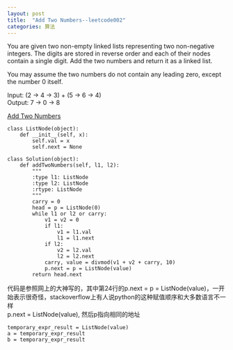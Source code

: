 ```yaml
---
layout: post
title:  "Add Two Numbers--leetcode002"
categories: 算法
---
```


You are given two non-empty linked lists representing two non-negative integers. The digits are stored in reverse order and each of their nodes contain a single digit. Add the two numbers and return it as a linked list.

You may assume the two numbers do not contain any leading zero, except the number 0 itself.

Input: (2 -> 4 -> 3) + (5 -> 6 -> 4)  
Output: 7 -> 0 -> 8

[Add Two Numbers](https://leetcode.com/problems/add-two-numbers/?tab=Description)

	class ListNode(object):
	    def __init__(self, x):
	        self.val = x
	        self.next = None
	
	class Solution(object):
	    def addTwoNumbers(self, l1, l2):
	        """
	        :type l1: ListNode
	        :type l2: ListNode
	        :rtype: ListNode
	        """
	        carry = 0
	        head = p = ListNode(0)
	        while l1 or l2 or carry:
	            v1 = v2 = 0
	            if l1:
	                v1 = l1.val
	                l1 = l1.next
	            if l2:
	                v2 = l2.val
	                l2 = l2.next
	            carry, value = divmod(v1 + v2 + carry, 10)
	            p.next = p = ListNode(value)
	        return head.next


代码是参照网上的大神写的，其中第24行的p.next = p = ListNode(value)，一开始表示很奇怪，stackoverflow上有人说python的这种赋值顺序和大多数语言不一样  
p.next = ListNode(value), 然后p指向相同的地址

	temporary_expr_result = ListNode(value)
	a = temporary_expr_result
	b = temporary_expr_result
